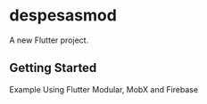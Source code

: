 # despesasmod

A new Flutter project.

## Getting Started

Example Using Flutter Modular, MobX and Firebase
